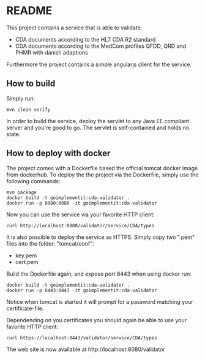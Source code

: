# README
This project contains a service that is able to validate:

 * CDA documents according to the HL7 CDA R2 standard
 * CDA documents according to the MedCom profiles QFDD, QRD and PHMR with danish adaptions

Furthermore the project contains a simple angularjs client for the service.

## How to build

Simply run:

~~~
mvn clean verify
~~~

In order to build the service, deploy the servlet to any Java EE compliant server and you're good to go. The servlet is self-contained and holds no state.

## How to deploy with docker

The project comes with a Dockerfile based the official tomcat docker image from dockerhub.
To deploy the the project via the Dockerfile, simply use the following commands:

~~~
mvn package
docker build -t goimplementit:cda-validator .
docker run -p 8080:8080 -it goimplementit:cda-validator
~~~

Now you can use the service via your favorite HTTP client:

~~~
curl http://localhost:8080/validator/service/CDA/types
~~~

It is also possible to deploy the service as HTTPS. Simply copy two ".pem" files into the folder: "tomcat/conf":

 * key.pem
 * cert.pem

Build the Dockerfile again, and expose port 8443 when using docker run:

~~~
docker build -t goimplementit:cda-validator .
docker run -p 8443:8443 -it goimplementit:cda-validator
~~~

Notice when tomcat is started it will prompt for a password matching your certificate-file.

Dependending on you certificates you should again be able to use your favorite HTTP client:

~~~
curl https://localhost:8443/validator/service/CDA/types
~~~

The web site is now available at http://localhost:8080/validator